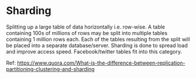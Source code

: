 # Sharding

Splitting up a large table of data horizontally i.e. row-wise. A table containing 100s of millions of rows may be split into multiple tables containing 1 million rows each. Each of the tables resulting from the split will be placed into a separate database/server. Sharding is done to spread load and improve access speed. Facebook/twitter tables fit into this category.

Ref: https://www.quora.com/What-is-the-difference-between-replication-partitioning-clustering-and-sharding
